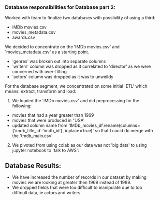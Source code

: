 ### Database responsibilities for Database part 2:

Worked with team to finalize two databases with possibility of using a third:
- IMDb movies.csv
- movies_metadata.csv
- awards.csv

We decided to concentrate on the 'IMDb movies.csv' and 'movies_metadata.csv' as a starting point.
- 'genres' was broken out into separate columns
- 'writers' column was dropped as it correlated to 'director' as we were concerned with over-fitting
- 'actors' column was dropped as it was to unweildy 


For the database segment, we concentrated on some initial 'ETL' which means: extract, transform and load:  

1) We loaded the 'IMDb movies.csv' and did preprocessing for the following:
- movies that had a year greater than 1969
- movies that were produced in "USA'
- updated column name from 'IMDb_movies_df.rename(columns={'imdb_title_id':'imdb_id'}, inplace=True)' so that I could do merge
with the 'tmdb_main.csv'

2) We pivoted from using colab as our data was not 'big data' to using jupyter notebook to 'talk to AWS':

## Database Results:
- We have increased the number of records in our dataset by making movies we are looking at greater then 1969 instead of 1989.
- We dropped fields that were too difficult to manipulate due to too difficult data, ie actors and writers.